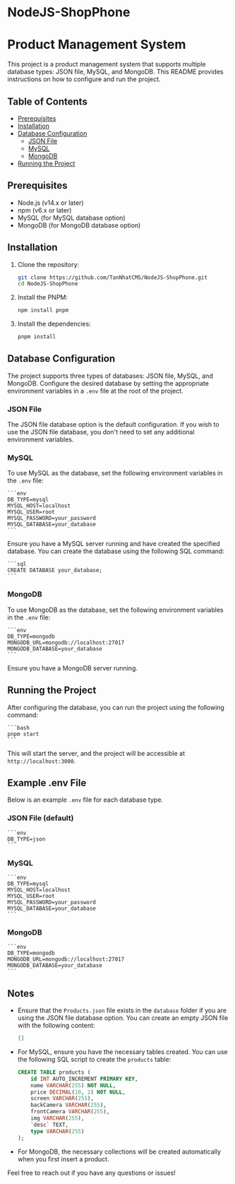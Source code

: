 # NodeJS-ShopPhone
# Product Management System

This project is a product management system that supports multiple database types: JSON file, MySQL, and MongoDB. This README provides instructions on how to configure and run the project.

## Table of Contents

- [Prerequisites](#prerequisites)
- [Installation](#installation)
- [Database Configuration](#database-configuration)
    - [JSON File](#json-file)
    - [MySQL](#mysql)
    - [MongoDB](#mongodb)
- [Running the Project](#running-the-project)

## Prerequisites

- Node.js (v14.x or later)
- npm (v6.x or later)
- MySQL (for MySQL database option)
- MongoDB (for MongoDB database option)

## Installation

1. Clone the repository:

    ```bash
    git clone https://github.com/TanNhatCMS/NodeJS-ShopPhone.git
    cd NodeJS-ShopPhone
    ```

2. Install the PNPM:

    ```bash
    npm install pnpm
    ```
3. Install the dependencies:
   ```bash
   pnpm install
   ```
## Database Configuration

The project supports three types of databases: JSON file, MySQL, and MongoDB. Configure the desired database by setting the appropriate environment variables in a `.env` file at the root of the project.

### JSON File

The JSON file database option is the default configuration. If you wish to use the JSON file database, you don't need to set any additional environment variables.

### MySQL

To use MySQL as the database, set the following environment variables in the `.env` file:

    ```env
    DB_TYPE=mysql
    MYSQL_HOST=localhost
    MYSQL_USER=root
    MYSQL_PASSWORD=your_password
    MYSQL_DATABASE=your_database
    ```

Ensure you have a MySQL server running and have created the specified database. You can create the database using the following SQL command:

    ```sql
    CREATE DATABASE your_database;
    ```

### MongoDB

To use MongoDB as the database, set the following environment variables in the `.env` file:

    ```env
    DB_TYPE=mongodb
    MONGODB_URL=mongodb://localhost:27017
    MONGODB_DATABASE=your_database
    ```

Ensure you have a MongoDB server running.

## Running the Project

After configuring the database, you can run the project using the following command:

    ```bash
    pnpm start
    ```

This will start the server, and the project will be accessible at `http://localhost:3000`.

## Example .env File

Below is an example `.env` file for each database type.

### JSON File (default)

    ```env
    DB_TYPE=json
    ```

### MySQL

    ```env
    DB_TYPE=mysql
    MYSQL_HOST=localhost
    MYSQL_USER=root
    MYSQL_PASSWORD=your_password
    MYSQL_DATABASE=your_database
    ```

### MongoDB

    ```env
    DB_TYPE=mongodb
    MONGODB_URL=mongodb://localhost:27017
    MONGODB_DATABASE=your_database
    ```

## Notes

- Ensure that the `Products.json` file exists in the `database` folder if you are using the JSON file database option. You can create an empty JSON file with the following content:

    ```json
    []
    ```

- For MySQL, ensure you have the necessary tables created. You can use the following SQL script to create the `products` table:

    ```sql
    CREATE TABLE products (
        id INT AUTO_INCREMENT PRIMARY KEY,
        name VARCHAR(255) NOT NULL,
        price DECIMAL(10, 2) NOT NULL,
        screen VARCHAR(255),
        backCamera VARCHAR(255),
        frontCamera VARCHAR(255),
        img VARCHAR(255),
        `desc` TEXT,
        type VARCHAR(255)
    );
    ```

- For MongoDB, the necessary collections will be created automatically when you first insert a product.

Feel free to reach out if you have any questions or issues!

